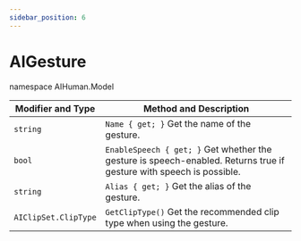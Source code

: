 ```yaml
---
sidebar_position: 6
---
```


# AIGesture

namespace AIHuman.Model

| Modifier and Type    | Method and Description                                       |
| -------------------- | ------------------------------------------------------------ |
| `string`             | `Name { get; }` Get the name of the gesture.               |
| `bool`               | `EnableSpeech { get; }` Get whether the gesture is speech-enabled. Returns true if gesture with speech is possible. |
| `string`             | `Alias { get; }` Get the alias of the gesture.               |
| `AIClipSet.ClipType` | `GetClipType()` Get the recommended clip type when using the gesture.               |
